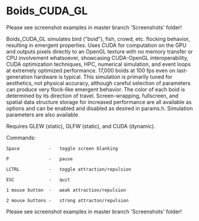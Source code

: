 # Boids_CUDA_GL

 Please see screenshot examples in master branch 'Screenshots' folder!
 
 Boids_CUDA_GL simulates bird ("boid"), fish, crowd, etc. flocking behavior,
 resulting in emergent properties. Uses CUDA for computation on the GPU
 and outputs pixels directly to an OpenGL texture with no memory transfer
 or CPU involvement whatsoever, showcasing CUDA-OpenGL
 interoperability, CUDA optimization techniques, HPC, numerical simulation,
 and event loops at extremely optimized performance. 17,000 boids
 at 100 fps even on last-generation hardware is typical. This simulation
 is primarily tuned for aesthetics, not physical accuracy, although
 careful selection of parameters can produce very flock-like emergent
 behavior. The color of each boid is determined by its direction of travel.
 Screen-wrapping, fullscreen, and spatial data structure storage for increased
 performance are all available as options and can be enabled and disabled
 as desired in params.h. Simulation parameters are also available.

 Requires GLEW (static), GLFW (static), and CUDA (dynamic).

 Commands:
 
	Space			-	toggle screen blanking
	
	P				-	pause
	
	LCTRL			-	toggle attraction/repulsion
	
	ESC				-	quit
	
	1 mouse button	-	weak attraction/repulsion
	
	2 mouse buttons	-	strong attracton/repulsion
	
	

Please see screenshot examples in master branch 'Screenshots' folder!
